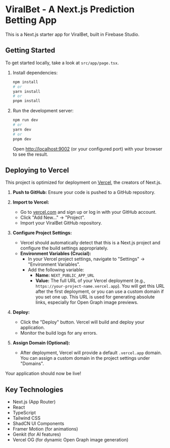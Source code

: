 # ViralBet - A Next.js Prediction Betting App

This is a Next.js starter app for ViralBet, built in Firebase Studio.

## Getting Started

To get started locally, take a look at `src/app/page.tsx`.

1.  Install dependencies:
    ```bash
    npm install
    # or
    yarn install
    # or
    pnpm install
    ```

2.  Run the development server:
    ```bash
    npm run dev
    # or
    yarn dev
    # or
    pnpm dev
    ```
    Open [http://localhost:9002](http://localhost:9002) (or your configured port) with your browser to see the result.

## Deploying to Vercel

This project is optimized for deployment on [Vercel](https://vercel.com), the creators of Next.js.

1.  **Push to GitHub:**
    Ensure your code is pushed to a GitHub repository.

2.  **Import to Vercel:**
    *   Go to [vercel.com](https://vercel.com) and sign up or log in with your GitHub account.
    *   Click "Add New..." -> "Project".
    *   Import your ViralBet GitHub repository.

3.  **Configure Project Settings:**
    *   Vercel should automatically detect that this is a Next.js project and configure the build settings appropriately.
    *   **Environment Variables (Crucial):**
        *   In your Vercel project settings, navigate to "Settings" -> "Environment Variables".
        *   Add the following variable:
            *   **Name:** `NEXT_PUBLIC_APP_URL`
            *   **Value:** The full URL of your Vercel deployment (e.g., `https://your-project-name.vercel.app`). You will get this URL after the first deployment, or you can use a custom domain if you set one up. This URL is used for generating absolute links, especially for Open Graph image previews.

4.  **Deploy:**
    *   Click the "Deploy" button. Vercel will build and deploy your application.
    *   Monitor the build logs for any errors.

5.  **Assign Domain (Optional):**
    *   After deployment, Vercel will provide a default `.vercel.app` domain. You can assign a custom domain in the project settings under "Domains".

Your application should now be live!

## Key Technologies

*   Next.js (App Router)
*   React
*   TypeScript
*   Tailwind CSS
*   ShadCN UI Components
*   Framer Motion (for animations)
*   Genkit (for AI features)
*   Vercel OG (for dynamic Open Graph image generation)

